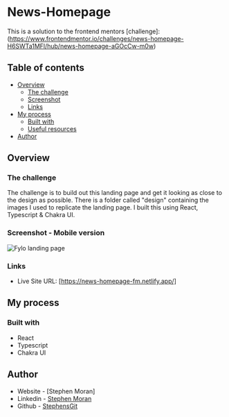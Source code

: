 # News-Homepage

This is a solution to the frontend mentors [challenge]: (https://www.frontendmentor.io/challenges/news-homepage-H6SWTa1MFl/hub/news-homepage-aGOcCw-m0w)

## Table of contents

- [Overview](#overview)
  - [The challenge](#the-challenge)
  - [Screenshot](#screenshot)
  - [Links](#links)
- [My process](#my-process)
  - [Built with](#built-with)
  - [Useful resources](#useful-resources)
- [Author](#author)

## Overview

### The challenge

The challenge is to build out this landing page and get it looking as close to the design as possible. 
There is a folder called "design" containing the images I used to replicate the landing page.
I built this using React, Typescript & Chakra UI.


### Screenshot - Mobile version
![Fylo landing page](https://user-images.githubusercontent.com/45046901/199576335-e35efec4-e5a9-46e9-b18b-3641a2ecfc12.png)

### Links

- Live Site URL: [https://news-homepage-fm.netlify.app/]

## My process

### Built with

- React
- Typescript
- Chakra UI

## Author

- Website - [Stephen Moran]
- Linkedin - [Stephen Moran](https://www.linkedin.com/in/stephen-moran-/)
- Github - [StephensGit](https://github.com/StephensGit)
